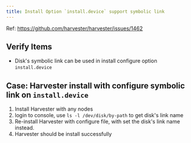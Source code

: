 ```yaml
---
title: Install Option `install.device` support symbolic link
---
```

Ref: https://github.com/harvester/harvester/issues/1462

## Verify Items
  - Disk's symbolic link can be used in install configure option `install.device`

## Case: Harvester install with configure symbolic link on `install.device`
1. Install Harvester with any nodes
2. login to console, use `ls -l /dev/disk/by-path` to get disk's link name
3. Re-install Harvester with configure file, with set the disk's link name instead.
4. Harvester should be install successfully
